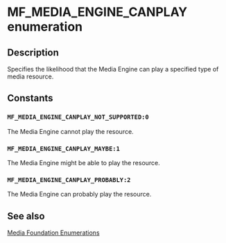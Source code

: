 # MF_MEDIA_ENGINE_CANPLAY enumeration

## Description

Specifies the likelihood that the Media Engine can play a specified type of media resource.

## Constants

### `MF_MEDIA_ENGINE_CANPLAY_NOT_SUPPORTED:0`

The Media Engine cannot play the resource.

### `MF_MEDIA_ENGINE_CANPLAY_MAYBE:1`

The Media Engine might be able to play the resource.

### `MF_MEDIA_ENGINE_CANPLAY_PROBABLY:2`

The Media Engine can probably play the resource.

## See also

[Media Foundation Enumerations](https://learn.microsoft.com/windows/desktop/medfound/media-foundation-enumerations)